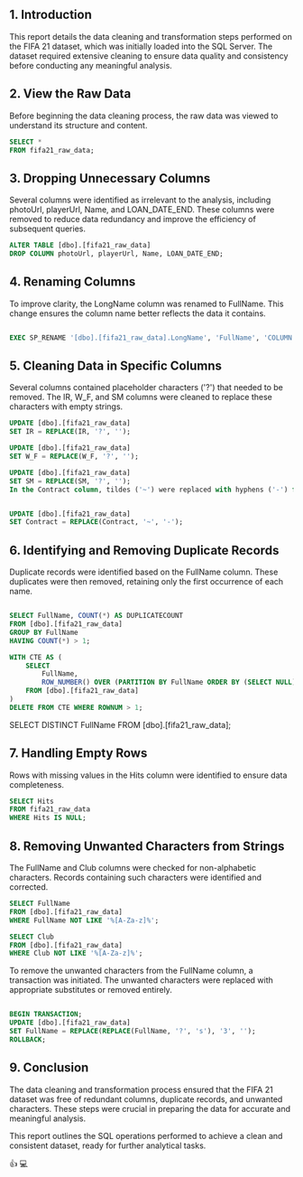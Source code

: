 ## 1. Introduction
This report details the data cleaning and transformation steps performed on the FIFA 21 dataset, which was initially loaded into the SQL Server. The dataset required extensive cleaning to ensure data quality and consistency before conducting any meaningful analysis.

## 2. View the Raw Data
Before beginning the data cleaning process, the raw data was viewed to understand its structure and content.

``` Sql
SELECT * 
FROM fifa21_raw_data;
```
## 3. Dropping Unnecessary Columns
Several columns were identified as irrelevant to the analysis, including photoUrl, playerUrl, Name, and LOAN_DATE_END. These columns were removed to reduce data redundancy and improve the efficiency of subsequent queries.

``` sql
ALTER TABLE [dbo].[fifa21_raw_data]
DROP COLUMN photoUrl, playerUrl, Name, LOAN_DATE_END;
```
## 4. Renaming Columns
To improve clarity, the LongName column was renamed to FullName. This change ensures the column name better reflects the data it contains.

```sql

EXEC SP_RENAME '[dbo].[fifa21_raw_data].LongName', 'FullName', 'COLUMN';
```
## 5. Cleaning Data in Specific Columns
Several columns contained placeholder characters ('?') that needed to be removed. The IR, W_F, and SM columns were cleaned to replace these characters with empty strings.

```sql
UPDATE [dbo].[fifa21_raw_data]
SET IR = REPLACE(IR, '?', '');

UPDATE [dbo].[fifa21_raw_data]
SET W_F = REPLACE(W_F, '?', '');

UPDATE [dbo].[fifa21_raw_data]
SET SM = REPLACE(SM, '?', '');
In the Contract column, tildes ('~') were replaced with hyphens ('-') for consistency in formatting.
```

```sql

UPDATE [dbo].[fifa21_raw_data]
SET Contract = REPLACE(Contract, '~', '-');
```

## 6. Identifying and Removing Duplicate Records
Duplicate records were identified based on the FullName column. These duplicates were then removed, retaining only the first occurrence of each name.

```sql

SELECT FullName, COUNT(*) AS DUPLICATECOUNT
FROM [dbo].[fifa21_raw_data]
GROUP BY FullName
HAVING COUNT(*) > 1;

WITH CTE AS (
    SELECT 
        FullName,
        ROW_NUMBER() OVER (PARTITION BY FullName ORDER BY (SELECT NULL)) AS ROWNUM
    FROM [dbo].[fifa21_raw_data]
)
DELETE FROM CTE WHERE ROWNUM > 1;
```

SELECT DISTINCT FullName
FROM [dbo].[fifa21_raw_data];
## 7. Handling Empty Rows
Rows with missing values in the Hits column were identified to ensure data completeness.

```sql
SELECT Hits
FROM fifa21_raw_data
WHERE Hits IS NULL;
```
## 8. Removing Unwanted Characters from Strings
The FullName and Club columns were checked for non-alphabetic characters. Records containing such characters were identified and corrected.

```sql
SELECT FullName
FROM [dbo].[fifa21_raw_data]
WHERE FullName NOT LIKE '%[A-Za-z]%';

SELECT Club
FROM [dbo].[fifa21_raw_data]
WHERE Club NOT LIKE '%[A-Za-z]%';
```
To remove the unwanted characters from the FullName column, a transaction was initiated. The unwanted characters were replaced with appropriate substitutes or removed entirely.

```sql

BEGIN TRANSACTION;
UPDATE [dbo].[fifa21_raw_data]
SET FullName = REPLACE(REPLACE(FullName, '?', 's'), '3', '');
ROLLBACK;
```
## 9. Conclusion
The data cleaning and transformation process ensured that the FIFA 21 dataset was free of redundant columns, duplicate records, and unwanted characters. These steps were crucial in preparing the data for accurate and meaningful analysis.

This report outlines the SQL operations performed to achieve a clean and consistent dataset, ready for further analytical tasks.

👍
💻
